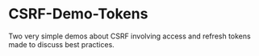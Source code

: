 # CSRF-Demo-Tokens
Two very simple demos about CSRF involving access and refresh tokens made to discuss best practices.
